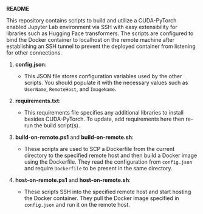**README**

This repository contains scripts to build and utilize a CUDA-PyTorch enabled Jupyter Lab environment via SSH with easy extensibility for libraries such as Hugging Face transformers. The scripts are configured to bind the Docker container to localhost on the remote machine after establishing an SSH tunnel to prevent the deployed container from listening for other connections. 

1. **config.json**:
   - This JSON file stores configuration variables used by the other scripts. You should populate it with the necessary values such as `UserName`, `RemoteHost`, and `ImageName`.
  
2. **requirements.txt**:
   - This requirements file specifies any additional libraries to install besides CUDA-PyTorch. To update, add requirements here then re-run the build script(s).

2. **build-on-remote.ps1** and **build-on-remote.sh**:
   - These scripts are used to SCP a Dockerfile from the current directory to the specified remote host and then build a Docker image using the Dockerfile. They read the configuration from `config.json` and require `Dockerfile` to be present in the same directory.

3. **host-on-remote.ps1** and **host-on-remote.sh**:
   - These scripts SSH into the specified remote host and start hosting the Docker container. They pull the Docker image specified in `config.json` and run it on the remote host.
